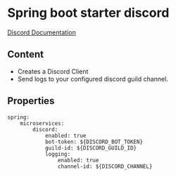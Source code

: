 # Spring boot starter discord
[Discord Documentation](https://discord.com/developers/docs/intro)

## Content
- Creates a Discord Client
- Send logs to your configured discord guild channel.

## Properties
    spring:
        microservices:
            discord:
                enabled: true
                bot-token: ${DISCORD_BOT_TOKEN}
                guild-id: ${DISCORD_GUILD_ID}
                logging:
                    enabled: true
                    channel-id: ${DISCORD_CHANNEL}